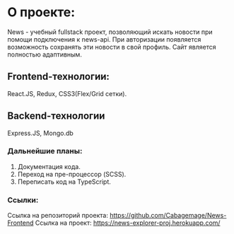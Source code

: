 # О проекте:
News - учебный fullstack проект, позволяющий искать новости при помощи подключения к news-api. 
При авторизации появляется возможность сохранять эти новости в свой профиль. Сайт является полностью адаптивным.
## Frontend-технологии:
React.JS, Redux, CSS3(Flex/Grid сетки).
## Backend-технологии
Express.JS, Mongo.db
### Дальнейшие планы: 
1. Документация кода.
2. Переход на пре-процессор (SCSS). 
3. Переписать код на TypeScript. 
### Ссылки: 
Ссылка на репозиторий проекта: https://github.com/Cabagemage/News-Frontend 
Ссылка на проект: https://news-explorer-proj.herokuapp.com/ 
